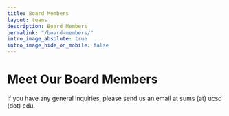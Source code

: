 ```yaml
---
title: Board Members
layout: teams
description: Board Members
permalink: "/board-members/"
intro_image_absolute: true
intro_image_hide_on_mobile: false
---
```


# Meet Our Board Members

If you have any general inquiries, please send us an email at sums (at) ucsd (dot) edu. 


